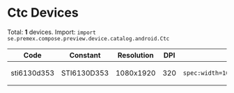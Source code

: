 # Ctc Devices

Total: **1** devices. Import: `import se.premex.compose.preview.device.catalog.android.Ctc`

| Code | Constant | Resolution | DPI | Compose Spec | Preview Usage |
|------|----------|------------|-----|-------------|---------------|
| sti6130d353 | STI6130D353 | 1080x1920 | 320 | `spec:width=1080px,height=1920px,dpi=320` | `@Preview(device = Ctc.STI6130D353)` |

<!-- Generated automatically. Do not edit manually. -->
